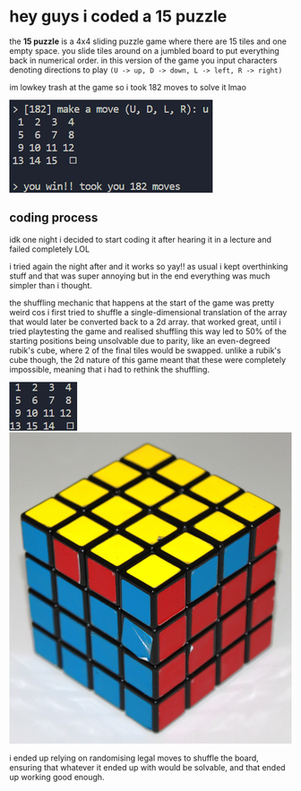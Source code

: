 # hey guys i coded a 15 puzzle

the **15 puzzle** is a 4x4 sliding puzzle game where there are 15 tiles and one empty space. you slide tiles around on a jumbled board to put everything back in numerical order. in this version of the game you input characters denoting directions to play `(U -> up, D -> down, L -> left, R -> right)`

im lowkey trash at the game so i took 182 moves to solve it lmao

![screenshot of the game](win.png)

## coding process

idk one night i decided to start coding it after hearing it in a lecture and failed completely LOL

i tried again the night after and it works so yay!! as usual i kept overthinking stuff and that was super annoying but in the end everything was much simpler than i thought. 

the shuffling mechanic that happens at the start of the game was pretty weird cos i first tried to shuffle a single-dimensional translation of the array that would later be converted back to a 2d array. that worked great, until i tried playtesting the game and realised shuffling this way led to 50% of the starting positions being unsolvable due to parity, like an even-degreed rubik's cube, where 2 of the final tiles would be swapped. unlike a rubik's cube though, the 2d nature of this game meant that these were completely impossible, meaning that i had to rethink the shuffling.

![screenshot of parity](parity.png)
![screenshot of rubiks cube parity](cubeparity.jpg)

i ended up relying on randomising legal moves to shuffle the board, ensuring that whatever it ended up with would be solvable, and that ended up working good enough.

